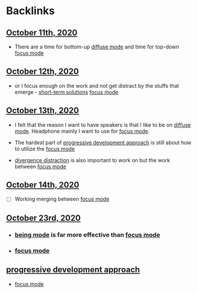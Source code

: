 
# Backlinks
## [October 11th, 2020](<October 11th, 2020.md>)
- There are a time for bottom-up [diffuse mode](<diffuse mode.md>) and time for top-down [focus mode](<focus mode.md>)

## [October 12th, 2020](<October 12th, 2020.md>)
- or I focus enough on the work and not get distract by the stuffs that emerge - [short-term solutions](<short-term solutions.md>) [focus mode](<focus mode.md>)

## [October 13th, 2020](<October 13th, 2020.md>)
- I felt that the reason I want to have speakers is that I like to be on [diffuse mode](<diffuse mode.md>). Headphone mainly I want to use for [focus mode](<focus mode.md>).

- The hardest part of [progressive development approach](<progressive development approach.md>) is still about how to utilize the [focus mode](<focus mode.md>)

- [divergence distraction](<divergence distraction.md>) is also important to work on but the work between [focus mode](<focus mode.md>)

## [October 14th, 2020](<October 14th, 2020.md>)
- [ ] Working merging between [focus mode](<focus mode.md>)

## [October 23rd, 2020](<October 23rd, 2020.md>)
- ### [being mode](<being mode.md>) is far more effective than [focus mode](<focus mode.md>)

- ### [focus mode](<focus mode.md>)

## [progressive development approach](<progressive development approach.md>)
- [focus mode](<focus mode.md>)

